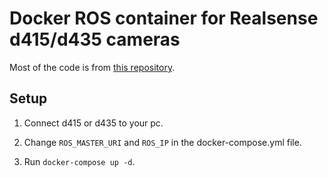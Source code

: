 # Docker ROS container for Realsense d415/d435 cameras

Most of the code is from [this repository](https://github.com/iory/docker-ros-realsense).

## Setup

1. Connect d415 or d435 to your pc.

2. Change `ROS_MASTER_URI` and `ROS_IP` in the docker-compose.yml file.

3. Run `docker-compose up -d`.